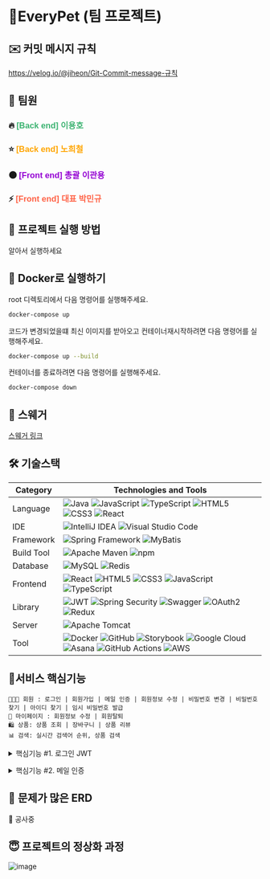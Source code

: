 # 🐶EveryPet (팀 프로젝트)

## ✉️ 커밋 메시지 규칙

https://velog.io/@jiheon/Git-Commit-message-규칙

## 👥 팀원

### 🔥 <span style="color:#3CB371; font-family: 'Comic Sans MS', cursive, sans-serif;">[Back end] 이용호</span>

### ⭐️ <span style="color:#FFA500; font-family: 'Comic Sans MS', cursive, sans-serif;">[Back end] 노희철</span>

### 🌑 <span style="color:#9400D3; font-family: 'Comic Sans MS', cursive, sans-serif;">[Front end] 총괄 이관용</span>

### ⚡️ <span style="color:#FF6347; font-family: 'Comic Sans MS', cursive, sans-serif;">[Front end] 대표 박민규</span>

## 🚀 프로젝트 실행 방법

알아서 실행하세요

## 🐳 Docker로 실행하기

root 디렉토리에서 다음 명령어를 실행해주세요.

```bash
docker-compose up
```

코드가 변경되었을떄 최신 이미지를 받아오고 컨테이너재시작하려면 다음 명령어를 실행해주세요.

```bash
docker-compose up --build
```

컨테이너를 종료하려면 다음 명령어를 실행해주세요.

```bash
docker-compose down
```

## 🧬 스웨거

[스웨거 링크](http://localhost:8080/swagger-ui/index.html)

## 🛠️ 기술스택

| Category   | Technologies and Tools                                                                                                                                                                                                                                                                                                                                                                                                                                                                                                                                                                                                                                                                                                                                                                                |
| ---------- |-------------------------------------------------------------------------------------------------------------------------------------------------------------------------------------------------------------------------------------------------------------------------------------------------------------------------------------------------------------------------------------------------------------------------------------------------------------------------------------------------------------------------------------------------------------------------------------------------------------------------------------------------------------------------------------------------------------------------------------------------------------------------------------------------------|
| Language   | ![Java](https://img.shields.io/badge/Java-007396?style=for-the-badge&logo=java&logoColor=white) ![JavaScript](https://img.shields.io/badge/JavaScript-F7DF1E?style=for-the-badge&logo=javascript&logoColor=black) ![TypeScript](https://img.shields.io/badge/TypeScript-3178C6?style=for-the-badge&logo=typescript&logoColor=white) ![HTML5](https://img.shields.io/badge/HTML5-E34F26?style=for-the-badge&logo=html5&logoColor=white) ![CSS3](https://img.shields.io/badge/CSS3-1572B6?style=for-the-badge&logo=css3&logoColor=white) ![React](https://img.shields.io/badge/React-61DAFB?style=for-the-badge&logo=react&logoColor=white)                                                                                                                                                             |
| IDE        | ![IntelliJ IDEA](https://img.shields.io/badge/IntelliJ_IDEA-000000?style=for-the-badge&logo=intellij-idea&logoColor=white) ![Visual Studio Code](https://img.shields.io/badge/Visual_Studio_Code-007ACC?style=for-the-badge&logo=visual-studio-code&logoColor=white)                                                                                                                                                                                                                                                                                                                                                                                                                                                                                                                                  |
| Framework  | ![Spring Framework](https://img.shields.io/badge/Spring_Framework-6DB33F?style=for-the-badge&logo=spring&logoColor=white) ![MyBatis](https://img.shields.io/badge/MyBatis-339933?style=for-the-badge&logo=mybatis&logoColor=white)                                                                                                                                                                                                                                                                                                                                                                                                                                                                                                                                                                    |
| Build Tool | ![Apache Maven](https://img.shields.io/badge/Apache_Maven-C71A36?style=for-the-badge&logo=apache-maven&logoColor=white) ![npm](https://img.shields.io/badge/npm-CB3837?style=for-the-badge&logo=npm&logoColor=white)                                                                                                                                                                                                                                                                                                                                                                                                                                                                                                                                                                                  |
| Database   | ![MySQL](https://img.shields.io/badge/MySQL-4479A1?style=for-the-badge&logo=mysql&logoColor=white) ![Redis](https://img.shields.io/badge/Redis-DC382D?style=for-the-badge&logo=redis&logoColor=white)                                                                                                                                                                                                                                                                                                                                                                                                                                                                                                                                                                                                 |
| Frontend   | ![React](https://img.shields.io/badge/React-61DAFB?style=for-the-badge&logo=react&logoColor=white) ![HTML5](https://img.shields.io/badge/HTML5-E34F26?style=for-the-badge&logo=html5&logoColor=white) ![CSS3](https://img.shields.io/badge/CSS3-1572B6?style=for-the-badge&logo=css3&logoColor=white) ![JavaScript](https://img.shields.io/badge/JavaScript-F7DF1E?style=for-the-badge&logo=javascript&logoColor=black) ![TypeScript](https://img.shields.io/badge/TypeScript-3178C6?style=for-the-badge&logo=typescript&logoColor=white)                                                                                                                                                                                                                                                             |
| Library    | ![JWT](https://img.shields.io/badge/JWT-000000?style=for-the-badge&logo=JSON%20web%20tokens&logoColor=white) ![Spring Security](https://img.shields.io/badge/Spring_Security-6DB33F?style=for-the-badge&logo=spring-security&logoColor=white) ![Swagger](https://img.shields.io/badge/Swagger-85EA2D?style=for-the-badge&logo=swagger&logoColor=black) ![OAuth2](https://img.shields.io/badge/OAuth2-2E86C1?style=for-the-badge&logo=oauth&logoColor=white) ![Redux](https://img.shields.io/badge/Redux-764ABC?style=for-the-badge&logo=redux&logoColor=white)                                                                                                                                                                                                                                        |
| Server     | ![Apache Tomcat](https://img.shields.io/badge/Apache_Tomcat-F8DC75?style=for-the-badge&logo=apache-tomcat&logoColor=black)                                                                                                                                                                                                                                                                                                                                                                                                                                                                                                                                                                                                                                                                            |
| Tool       | ![Docker](https://img.shields.io/badge/Docker-2496ED?style=for-the-badge&logo=docker&logoColor=white) ![GitHub](https://img.shields.io/badge/GitHub-181717?style=for-the-badge&logo=github&logoColor=white) ![Storybook](https://img.shields.io/badge/Storybook-FF4785?style=for-the-badge&logo=storybook&logoColor=white) ![Google Cloud](https://img.shields.io/badge/Google_Cloud-4285F4?style=for-the-badge&logo=google-cloud&logoColor=white) ![Asana](https://img.shields.io/badge/Asana-27384D?style=for-the-badge&logo=asana&logoColor=white) ![GitHub Actions](https://img.shields.io/badge/GitHub_Actions-2088FF?style=for-the-badge&logo=github-actions&logoColor=white) ![AWS](https://img.shields.io/badge/amazon_web_services-232F3E?style=for-the-badge&logo=github-actions&logoColor=white) |


## 🎯서비스 핵심기능

```
👨‍👨‍👧 회원 : 로그인 | 회원가입 | 메일 인증 | 회원정보 수정 | 비밀번호 변경 | 비밀번호 찾기 | 아이디 찾기 | 임시 비밀번호 발급
🏡 마이페이지 : 회원정보 수정 | 회원탈퇴
🛍️ 상품: 상품 조회 | 장바구니 | 상품 리뷰
📊 검색: 실시간 검색어 순위, 상품 검색
```

<details>
<summary>핵심기능 #1. 로그인 JWT</summary>
<div markdown="1">

>  <p style="color:black">뭘봐</p>

</div>
</details>

<p>

<details>
<summary>핵심기능 #2. 메일 인증</summary>
<div markdown="1">

> dd

</div>
</details>

## 📖 문제가 많은 ERD

🚧 공사중

## 😇 프로젝트의 정상화 과정

![image](https://image.fmkorea.com/files/attach/new4/20240808/7338495769_6775339301_e7d40bafd4fba74fe0f98d74c84c0650.jpg )